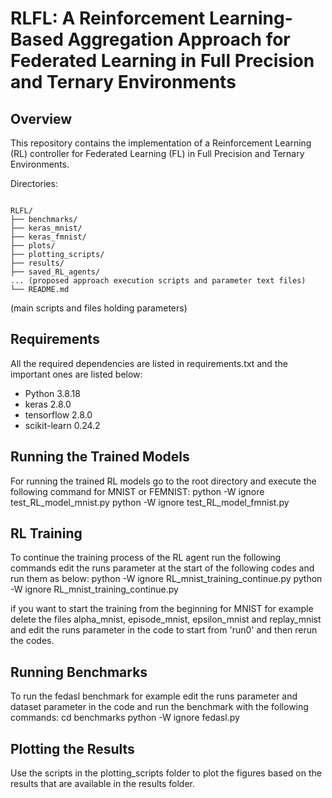 # RLFL: A Reinforcement Learning-Based Aggregation Approach for Federated Learning in Full Precision and Ternary Environments

## Overview

This repository contains the implementation of a Reinforcement Learning (RL) controller for Federated Learning (FL) in Full Precision and Ternary Environments. 

Directories:
```

RLFL/
├── benchmarks/
├── keras_mnist/
├── keras_fmnist/
├── plots/
├── plotting_scripts/
├── results/
├── saved_RL_agents/
... (proposed approach execution scripts and parameter text files)
└── README.md
```



(main scripts and files holding parameters)


## Requirements
All the required dependencies are listed in requirements.txt and the important ones are listed below:
- Python 3.8.18
- keras 2.8.0
- tensorflow 2.8.0
- scikit-learn 0.24.2

## Running the Trained Models

For running the trained RL models go to the root directory and execute the following command for MNIST or FEMNIST:
python -W ignore test_RL_model_mnist.py
python -W ignore test_RL_model_fmnist.py

## RL Training
To continue the training process of the RL agent run the following commands edit the runs parameter at the start of the following codes and run them as below:
python -W ignore RL_mnist_training_continue.py
python -W ignore RL_mnist_training_continue.py

if you want to start the training from the beginning for MNIST for example delete the files alpha_mnist, episode_mnist, epsilon_mnist and replay_mnist and edit the runs parameter in the code to start from 'run0' and then rerun the codes.

## Running Benchmarks
To run the fedasl benchmark for example edit the runs parameter and dataset parameter in the code and run the benchmark with the following commands:
cd benchmarks
python -W ignore fedasl.py

## Plotting the Results
Use the scripts in the plotting_scripts folder to plot the figures based on the results that are available in the results folder.




